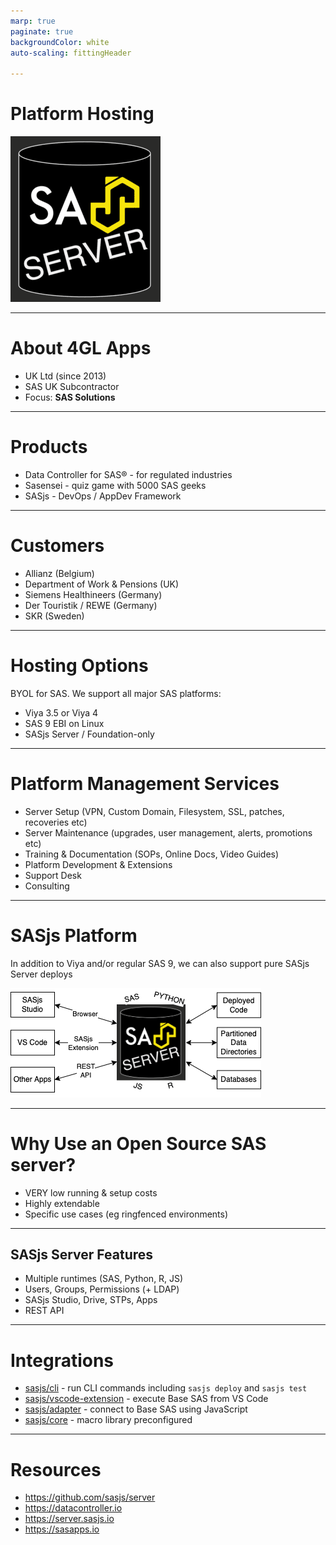 ```yaml
---
marp: true
paginate: true
backgroundColor: white
auto-scaling: fittingHeader

---
```

<script>
  var _paq = window._paq = window._paq || [];
  /* tracker methods like "setCustomDimension" should be called before "trackPageView" */
  _paq.push(['trackPageView']);
  _paq.push(['enableLinkTracking']);
  (function() {
    var u="https://analytics.4gl.io/";
    _paq.push(['setTrackerUrl', u+'matomo.php']);
    _paq.push(['setSiteId', '10']);
    var d=document, g=d.createElement('script'), s=d.getElementsByTagName('script')[0];
    g.async=true; g.src=u+'matomo.js'; s.parentNode.insertBefore(g,s);
  })();
</script>
<!--

npx @marp-team/marp-cli ./slides/platform.md -o ./platform/index.html --html=true

-->

<!-- header: ![h:6em align:right](../img/4gl-logo2.png) -->

# Platform Hosting

![bg right:65% height:550](../img/sasjs_server.png)

---

# About 4GL Apps

 - UK Ltd (since 2013)
 - SAS UK Subcontractor
 - Focus: **SAS Solutions**

---
<!-- header: ![h:4em align:right](../img/4gl-logo2.png) -->


# Products

- Data Controller for SAS® - for regulated industries
- Sasensei - quiz game with 5000 SAS geeks
- SASjs - DevOps / AppDev Framework


---

# Customers

- Allianz (Belgium)
- Department of Work & Pensions (UK)
- Siemens Healthineers (Germany)
- Der Touristik / REWE (Germany)
- SKR (Sweden)

---

# Hosting Options

BYOL for SAS.  We support all major SAS platforms:

- Viya 3.5 or Viya 4
- SAS 9 EBI on Linux
- SASjs Server / Foundation-only

---

# Platform Management Services

- Server Setup (VPN, Custom Domain, Filesystem, SSL, patches, recoveries etc)
- Server Maintenance (upgrades, user management, alerts, promotions etc)
- Training & Documentation (SOPs, Online Docs, Video Guides)
- Platform Development & Extensions
- Support Desk
- Consulting


---

# SASjs Platform

In addition to Viya and/or regular SAS 9, we can also support pure SASjs Server deploys

![align:right height:300](../img/platform.png)

---

# Why Use an Open Source SAS server?

- VERY low running & setup costs
- Highly extendable
- Specific use cases (eg ringfenced environments)

---
## SASjs Server Features

- Multiple runtimes (SAS, Python, R, JS)
- Users, Groups, Permissions (+ LDAP)
- SASjs Studio, Drive, STPs, Apps
- REST API


---
# Integrations

- [sasjs/cli](https://github.com/sasjs/cli) - run CLI commands including `sasjs deploy` and `sasjs test`
- [sasjs/vscode-extension](https://github.com/sasjs/vscode-extension) - execute Base SAS from VS Code
- [sasjs/adapter](https://github.com/sasjs/adapter) - connect to Base SAS using JavaScript
- [sasjs/core](https://github.com/sasjs/core) - macro library preconfigured


---
# Resources

- https://github.com/sasjs/server
- https://datacontroller.io
- https://server.sasjs.io
- https://sasapps.io
